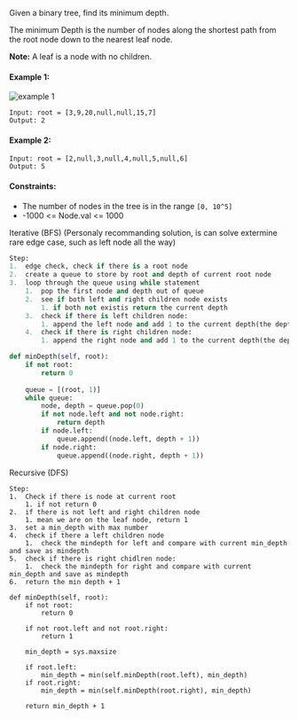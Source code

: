 Given a binary tree, find its minimum depth.

The minimum Depth is the number of nodes along the shortest path from the root node down to the nearest leaf node.

<strong>Note:</strong> A leaf is a node with no children.

#### Example 1:
![example 1](https://assets.leetcode.com/uploads/2020/10/12/ex_depth.jpg)
```
Input: root = [3,9,20,null,null,15,7]
Output: 2
```

#### Example 2:
```
Input: root = [2,null,3,null,4,null,5,null,6]
Output: 5
```

#### Constraints:
* The number of nodes in the tree is in the range `[0, 10^5]`
* -1000 <= Node.val <= 1000

Iterative (BFS) (Personaly recommanding solution, is can solve extermine rare edge case, such as left node all the way)
```python
Step:
1.  edge check, check if there is a root node
2.  create a queue to store by root and depth of current root node
3.  loop through the queue using while statement
    1.  pop the first node and depth out of queue
    2.  see if both left and right children node exists
        1. if both not existis return the current depth
    3.  check if there is left children node:
        1. append the left node and add 1 to the current depth(the depth for passdown, but not change the depth)
    4.  check if there is right children node:
        1. append the right node and add 1 to the current depth(the depth for passdown, but not change the depth)

def minDepth(self, root):
    if not root:
        return 0
    
    queue = [(root, 1)]
    while queue:
        node, depth = queue.pop(0)
        if not node.left and not node.right:
            return depth
        if node.left:
            queue.append((node.left, depth + 1))
        if node.right:
            queue.append((node.right, depth + 1))
```

Recursive (DFS)
```
Step:
1.  Check if there is node at current root
    1. if not return 0
2.  if there is not left and right children node
    1. mean we are on the leaf node, return 1
3.  set a min_depth with max number
4.  check if there a left children node
    1.  check the mindepth for left and compare with current min_depth and save as mindepth
5.  check if there is right chidlren node:
    1.  check the mindepth for right and compare with current min_depth and save as mindepth
6.  return the min depth + 1

def minDepth(self, root):
    if not root:
        return 0
    
    if not root.left and not root.right:
        return 1
    
    min_depth = sys.maxsize
    
    if root.left:
        min_depth = min(self.minDepth(root.left), min_depth)
    if root.right:
        min_depth = min(self.minDepth(root.right), min_depth)
        
    return min_depth + 1
```
